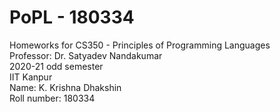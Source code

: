 # PoPL - 180334
Homeworks for CS350 - Principles of Programming Languages  
Professor: Dr. Satyadev Nandakumar  
2020-21 odd semester  
IIT Kanpur  
Name: K. Krishna Dhakshin  
Roll number: 180334
